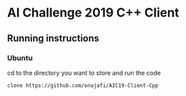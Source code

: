 # AI Challenge 2019 C++ Client
## Running instructions
### Ubuntu
cd to the directory you want to store and run the code
```
clone https://github.com/onajafi/AIC19-Client-Cpp
```




